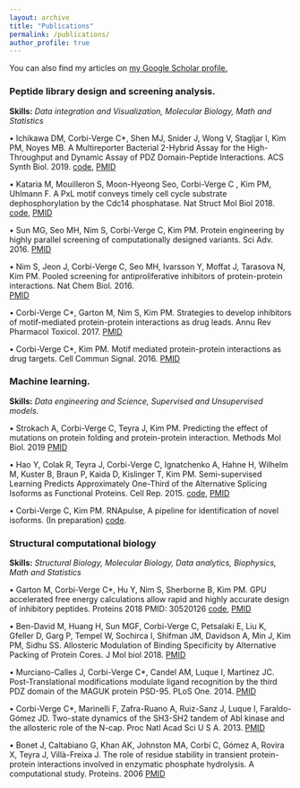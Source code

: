 ```yaml
---
layout: archive
title: "Publications"
permalink: /publications/
author_profile: true
---
```


  You can also find my articles on <u><a href="{{author.googlescholar}}">my Google Scholar profile</a>.</u>


### Peptide library design and screening analysis. 
  **Skills:** _Data integration and Visualization, Molecular Biology, Math and Statistics_
  

• Ichikawa DM, Corbi-Verge C*, Shen MJ, Snider J, Wong V, Stagljar I, Kim PM, Noyes MB. A Multireporter Bacterial 2-Hybrid Assay for the High-Throughput and Dynamic Assay of PDZ Domain-Peptide Interactions. ACS Synth Biol. 2019. 
  [code](https://gitlab.com/kimlab/ngskit), [PMID](https://www.ncbi.nlm.nih.gov/pubmed/30969105)

• Kataria M, Mouilleron S, Moon-Hyeong Seo,  Corbi-Verge C , Kim PM, Uhlmann F. A PxL motif conveys timely cell cycle substrate dephosphorylation by the Cdc14 phosphatase. Nat Struct Mol Biol 2018. 
  [code](https://gitlab.com/kimlab/ngskit), [PMID](https://www.ncbi.nlm.nih.gov/pubmed/30455435)

• Sun MG, Seo MH, Nim S, Corbi-Verge C, Kim PM. Protein engineering by highly parallel screening of computationally designed variants. Sci Adv. 2016. 
  [PMID](https://www.ncbi.nlm.nih.gov/pubmed/27453948)

• Nim S, Jeon J, Corbi-Verge C, Seo MH, Ivarsson Y, Moffat J, Tarasova N, Kim PM. Pooled screening for antiproliferative inhibitors of protein-protein interactions. Nat Chem Biol. 2016.  
  [PMID](https://www.ncbi.nlm.nih.gov/pubmed/26900867)

• Corbi-Verge C*, Garton M, Nim S, Kim PM. Strategies to develop inhibitors of motif-mediated protein-protein interactions as drug leads.  Annu Rev Pharmacol Toxicol. 2017. 
  [PMID](https://www.ncbi.nlm.nih.gov/pubmed/27618737)

• Corbi-Verge C*, Kim PM. Motif mediated protein-protein interactions as drug targets. Cell Commun Signal.  2016. 
[PMID](https://www.ncbi.nlm.nih.gov/pubmed/26936767)


### Machine learning. 
   **Skills:** _Data engineering and Science, Supervised and Unsupervised models._
 
 
• Strokach A, Corbi-Verge C, Teyra J, Kim PM. Predicting the effect of mutations on protein folding and protein-protein interaction. Methods Mol Biol. 2019
  [PMID](https://www.ncbi.nlm.nih.gov/pubmed/30298389)

• Hao Y, Colak R, Teyra J, Corbi-Verge C, Ignatchenko A, Hahne H, Wilhelm M, Kuster B, Braun P, Kaida D, Kislinger T, Kim PM. Semi-supervised Learning Predicts Approximately One-Third of the Alternative Splicing Isoforms as Functional Proteins. Cell Rep. 2015. 
  [code](https://gitlab.com/kimlab/pulse), [PMID](https://www.ncbi.nlm.nih.gov/pubmed/26146086)

• Corbi-Verge C, Kim PM. RNApulse, A pipeline for identification of novel isoforms. (In preparation)
  [code](https://gitlab.com/kimlab/rnapulse).


### Structural computational biology
   **Skills:** _Structural Biology, Molecular Biology, Data analytics, Biophysics, Math and Statistics_
   

• Garton M,  Corbi-Verge C*, Hu Y, Nim S, Sherborne B,  Kim PM. GPU accelerated free energy calculations allow rapid and highly accurate design of inhibitory peptides. Proteins 2018 PMID: 30520126
[code](https://gitlab.com/kimlab/rapid), [PMID](https://www.ncbi.nlm.nih.gov/pubmed/30520126)

• Ben-David M, Huang H, Sun MGF, Corbi-Verge C, Petsalaki E, Liu K, Gfeller D, Garg P, Tempel W, Sochirca I, Shifman JM, Davidson A, Min J, Kim PM, Sidhu SS. Allosteric Modulation of Binding Specificity by Alternative Packing of Protein Cores. J Mol biol 2018.
  [PMID](https://www.ncbi.nlm.nih.gov/pubmed/30471255)
  
• Murciano-Calles J, Corbi-Verge C*, Candel AM, Luque I, Martinez JC. Post-Translational modifications modulate ligand recognition by the third PDZ domain of the MAGUK protein PSD-95. PLoS One. 2014.
  [PMID](https://www.ncbi.nlm.nih.gov/pubmed/24587199)

• Corbi-Verge C*, Marinelli F, Zafra-Ruano A, Ruiz-Sanz J, Luque I, Faraldo-Gómez JD. Two-state dynamics of the SH3-SH2 tandem of Abl kinase and the allosteric role of the N-cap. Proc Natl Acad Sci U S A. 2013.
  [PMID](https://www.ncbi.nlm.nih.gov/pubmed/23959873)


• Bonet J, Caltabiano G, Khan AK, Johnston MA, Corbí C, Gómez A, Rovira X, Teyra J, Villà-Freixa J. The role of residue stability in transient protein-protein interactions involved in enzymatic phosphate hydrolysis. A computational study. Proteins. 2006 
  [PMID](https://www.ncbi.nlm.nih.gov/pubmed/16374872)
